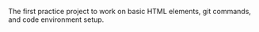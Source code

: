 The first practice project to work on basic HTML elements, git commands, and code environment setup.
